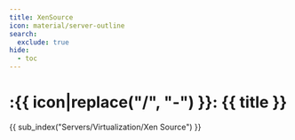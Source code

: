 ```yaml
---
title: XenSource
icon: material/server-outline
search:
  exclude: true
hide:
  - toc
---
```


# :{{ icon|replace("/", "-") }}: {{ title }}

{{ sub_index("Servers/Virtualization/Xen Source") }}
